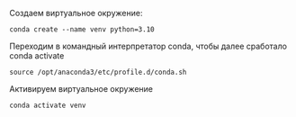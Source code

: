 Создаем виртуальное окружение:
```commandline
conda create --name venv python=3.10

```

Переходим в командный интерпретатор conda, чтобы далее сработало conda activate
```
source /opt/anaconda3/etc/profile.d/conda.sh
```
Активируем виртуальное окружение
```commandline
conda activate venv
```
